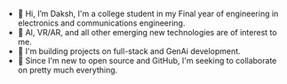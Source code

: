 - 👋 Hi, I’m Daksh, I'm a college student in my Final year of engineering in electronics and communications engineering.
- 👀 AI, VR/AR, and all other emerging new technologies are of interest to me.
- 🌱 I'm building projects on full-stack and GenAi development.
- 💞️ Since I'm new to open source and GitHub, I'm seeking to collaborate on pretty much everything.
